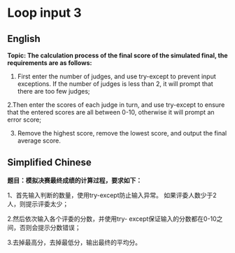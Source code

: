 # Loop input 3

## English

**Topic: The calculation process of the final score of the simulated final, the requirements are as follows:**

1. First enter the number of judges, and use try-except to prevent input exceptions. If the number of judges is less than 2, it will prompt that there are too few judges;

2.Then enter the scores of each judge in turn, and use try-except to ensure that the entered scores are all between 0-10, otherwise it will prompt an error score;

3. Remove the highest score, remove the lowest score, and output the final average score.


## Simplified Chinese

**题目：模拟决赛最终成绩的计算过程，要求如下：**

1、首先输入判断的数量，使用try-except防止输入异常。 如果评委人数少于2人，则提示评委太少；

2.然后依次输入各个评委的分数，并使用try- except保证输入的分数都在0-10之间，否则会提示分数错误；

3.去掉最高分，去掉最低分，输出最终的平均分。